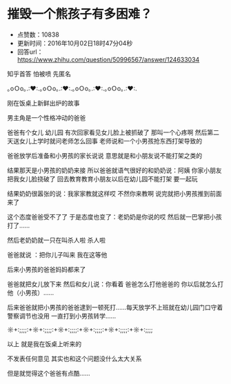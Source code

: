 # 摧毁一个熊孩子有多困难？
- 点赞数：10838
- 更新时间：2016年10月02日18时47分04秒
- 回答url：https://www.zhihu.com/question/50996567/answer/124633034
<body>
 <p data-pid="717dQTv8">知乎首答 怕被喷 先匿名</p>
 <p data-pid="jKuRtR5T">｡oＯo｡.:♥:.｡oＯo｡.:♥:.｡oＯo｡.:♥:.｡oＯo｡.:♥:.</p>
 <p data-pid="KPdNiUXa">刚在饭桌上新鲜出炉的故事</p>
 <p data-pid="X8pDn0eI">男主角是一个性格冲动的爸爸</p>
 <p data-pid="UXWTGznJ">爸爸有个女儿 幼儿园 有次回家看见女儿脸上被抓破了 那叫一个心疼啊 然后第二天送女儿上学时就问老师怎么回事 老师说和一个小男孩抢东西打架导致的</p>
 <p data-pid="73HUKchS">爸爸放学后准备和小男孩的家长说说 意思就是和小朋友说不能打架之类的</p>
 <p data-pid="iwAaPEli">结果那天是小男孩的奶奶来接 所以爸爸就语气很好的和奶奶说：阿姨 你家小朋友把我女儿脸挠破了 回去教育教育小朋友以后在幼儿园不能打架 要一起玩</p>
 <p data-pid="Rcd3FY-q">结果奶奶很嚣张的说：我家家教就这样哎 不然你来教啊 说完就把小男孩推到前面来了</p>
 <p data-pid="WjpykjTB">这个态度爸爸受不了了 于是态度也变了：老奶奶是你说的哎 然后就一巴掌把小孩打了……</p>
 <p data-pid="lJ5jRocs">然后老奶奶就一只在叫杀人啦 杀人啦</p>
 <p data-pid="DbguJ5Q7">爸爸就说 ：把你儿子叫来 我在这等他</p>
 <p data-pid="cvKu8q3A">后来小男孩的爸爸妈妈都来了</p>
 <p data-pid="KSTZVIuO">爸爸就把女儿放下来 然后和女儿说：你看着 爸爸怎么打他爸爸的 你以后就怎么打他（小男孩）……</p>
 <p data-pid="IuJizrAp">后来爸爸就把小男孩的爸爸逮到一顿死打……每天放学不上班就在幼儿园门口守着 警察调节也没用 一直打到小男孩转学……</p>
 <p data-pid="UUzyb2ng">☼+:;;;;:+☼+:;;;;:+☼+:;;;;:+☼+:;;;;:+☼+:;;;;:+☼+:;;;;</p>
 <p data-pid="HPHJHq1C">以上 就是我在饭桌上听来的</p>
 <p data-pid="JFp7p7wl">不发表任何意见 其实也和这个问题没什么太大关系</p>
 <p data-pid="qAnlVY3K">但是就觉得这个爸爸有点酷……</p>
</body>
